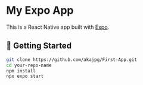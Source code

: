 # My Expo App

This is a React Native app built with [Expo](https://expo.dev/).

## 🚀 Getting Started

```bash
git clone https://github.com/akajpg/First-App.git
cd your-repo-name
npm install
npx expo start
